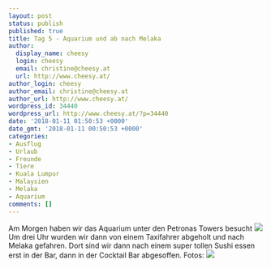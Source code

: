 ```yaml
---
layout: post
status: publish
published: true
title: Tag 5 - Aquarium und ab nach Melaka
author:
  display_name: cheesy
  login: cheesy
  email: christine@cheesy.at
  url: http://www.cheesy.at/
author_login: cheesy
author_email: christine@cheesy.at
author_url: http://www.cheesy.at/
wordpress_id: 34440
wordpress_url: http://www.cheesy.at/?p=34440
date: '2018-01-11 01:50:53 +0000'
date_gmt: '2018-01-11 00:50:53 +0000'
categories:
- Ausflug
- Urlaub
- Freunde
- Tiere
- Kuala Lumpur
- Malaysien
- Melaka
- Aquarium
comments: []
---
```

Am Morgen haben wir das Aquarium unter den Petronas Towers besucht
![](http://www.cheesy.at/wp-content/uploads/Day5-014.jpg)
Um drei Uhr wurden wir dann von einem Taxifahrer abgeholt und nach Melaka gefahren. Dort sind wir dann nach einem super tollen Sushi essen erst in der Bar, dann in der Cocktail Bar abgesoffen.
Fotos:
[![](http://www.cheesy.at/wp-content/uploads/Day5-030.jpg)](http://www.cheesy.at/fotos/urlaub/malaysien/tag5-aquarium-dann-nach-melaka/)
